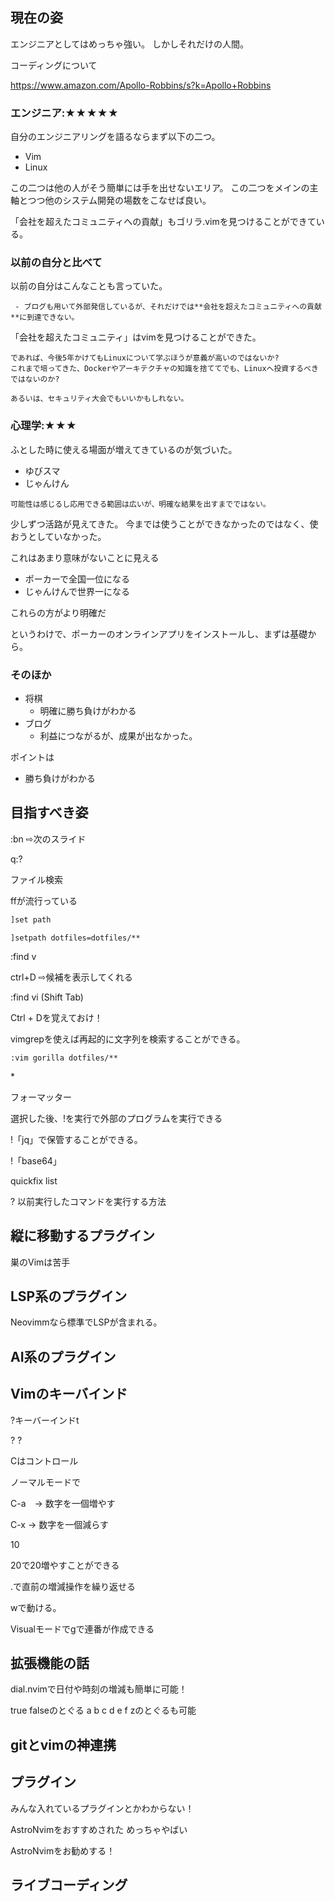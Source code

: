 
## 現在の姿

エンジニアとしてはめっちゃ強い。
しかしそれだけの人間。


コーディングについて

https://www.amazon.com/Apollo-Robbins/s?k=Apollo+Robbins

### エンジニア:★★★★★

自分のエンジニアリングを語るならまず以下の二つ。

- Vim
- Linux

この二つは他の人がそう簡単には手を出せないエリア。
この二つをメインの主軸とつつ他のシステム開発の場数をこなせば良い。

「会社を超えたコミュニティへの貢献」もゴリラ.vimを見つけることができている。


### 以前の自分と比べて

以前の自分はこんなことも言っていた。

```
 - ブログも用いて外部発信しているが、それだけでは**会社を超えたコミュニティへの貢献**に到達できない。
```

「会社を超えたコミュニティ」はvimを見つけることができた。

```
であれば、今後5年かけてもLinuxについて学ぶほうが意義が高いのではないか?
これまで培ってきた、Dockerやアーキテクチャの知識を捨ててでも、Linuxへ投資するべきではないのか?

あるいは、セキュリティ大会でもいいかもしれない。
```




### 心理学:★★★

ふとした時に使える場面が増えてきているのが気づいた。

- ゆびスマ
- じゃんけん




```
可能性は感じるし応用できる範囲は広いが、明確な結果を出すまでではない。
```

少しずつ活路が見えてきた。
今までは使うことができなかったのではなく、使おうとしていなかった。


これはあまり意味がないことに見える

- ポーカーで全国一位になる
- じゃんけんで世界一になる

これらの方がより明確だ

というわけで、ポーカーのオンラインアプリをインストールし、まずは基礎から。


### そのほか

- 将棋
  - 明確に勝ち負けがわかる
- ブログ
  - 利益につながるが、成果が出なかった。

ポイントは

- 勝ち負けがわかる





## 目指すべき姿






:bn
⇨次のスライド



q:?


ファイル検索

ffが流行っている


```sh
]set path
```

```
]setpath dotfiles=dotfiles/**
```


:find v


ctrl+D
⇨候補を表示してくれる


:find vi (Shift Tab)

Ctrl + Dを覚えておけ！




vimgrepを使えば再起的に文字列を検索することができる。

```vimscript
:vim gorilla dotfiles/**
```




*<C-x><C-l>


フォーマッター

選択した後、!を実行で外部のプログラムを実行できる

!「jq」で保管することができる。

!「base64」


quickfix list


? 以前実行したコマンドを実行する方法


## 縦に移動するプラグイン

巣のVimは苦手


## LSP系のプラグイン

Neovimmなら標準でLSPが含まれる。


## AI系のプラグイン





## Vimのキーバインド

?キーバーインドt

?<C-a>
?<C-x>

Cはコントロール

ノーマルモードで

C-a　→ 数字を一個増やす

C-x → 数字を一個減らす

10


20<C-a>で20増やすことができる

.で直前の増減操作を繰り返せる

wで動ける。



Visualモードでg<C-a>で連番が作成できる


## 拡張機能の話

dial.nvimで日付や時刻の増減も簡単に可能！



true falseのとぐる
a b c d e f zのとぐるも可能



## gitとvimの神連携



## プラグイン

みんな入れているプラグインとかわからない！

AstroNvimをおすすめされた
めっちゃやばい


AstroNvimをお勧めする！


## ライブコーディング





































































































































































































































































































































































































































































































































































































































































































































































































































































































































































































































